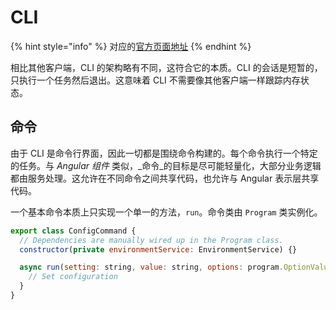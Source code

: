 # CLI

{% hint style="info" %}
对应的[官方页面地址](https://contributing.bitwarden.com/architecture/clients/presentation/cli)
{% endhint %}

相比其他客户端，CLI 的架构略有不同，这符合它的本质。CLI 的会话是短暂的，只执行一个任务然后退出。这意味着 CLI 不需要像其他客户端一样跟踪内存状态。

## 命令 <a href="#commands" id="commands"></a>

由于 CLI 是命令行界面，因此一切都是围绕命令构建的。每个命令执行一个特定的任务。与 _Angular 组件_ 类似，_命令_的目标是尽可能轻量化，大部分业务逻辑都由服务处理。这允许在不同命令之间共享代码，也允许与 Angular 表示层共享代码。

一个基本命令本质上只实现一个单一的方法，`run`。命令类由 `Program` 类实例化。

```javascript
export class ConfigCommand {
  // Dependencies are manually wired up in the Program class.
  constructor(private environmentService: EnvironmentService) {}

  async run(setting: string, value: string, options: program.OptionValues): Promise<Response> {
    // Set configuration
  }
}
```

